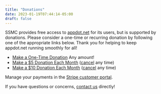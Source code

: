 ```yaml
---
title: "Donations"
date: 2023-01-19T07:44:14-05:00
draft: false
---
```


SSMC provides free access to [appdot.net](https://appdot.net) for its users, but is supported by donations. Please consider a one-time or recurring donation by following one of the appropriate links below. Thank you for helping to keep appdot.net running smoothly for all!

* [Make a One-Time Donation](https://tinyurl.com/supportappdotdotnet) Any amount!
* [Make a $5 Donation Each Month](https://tinyurl.com/appdotdotnet5monthly) ([cancel](https://tinyurl.com/manageappdotdotnetpayments) any time)
* [Make a $10 Donation Each Month](https://tinyurl.com/appdotdotnet10monthly) ([cancel](https://tinyurl.com/manageappdotdotnetpayments) any time)

Manage your payments in the [Stripe customer portal](https://tinyurl.com/manageappdotdotnetpayments).

If you have questions or concerns, [contact us](/about) directly!
